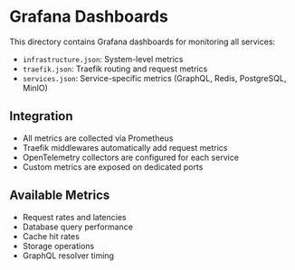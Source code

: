 
# Grafana Dashboards

This directory contains Grafana dashboards for monitoring all services:

- `infrastructure.json`: System-level metrics
- `traefik.json`: Traefik routing and request metrics
- `services.json`: Service-specific metrics (GraphQL, Redis, PostgreSQL, MinIO)

## Integration
- All metrics are collected via Prometheus
- Traefik middlewares automatically add request metrics
- OpenTelemetry collectors are configured for each service
- Custom metrics are exposed on dedicated ports

## Available Metrics
- Request rates and latencies
- Database query performance
- Cache hit rates
- Storage operations
- GraphQL resolver timing
